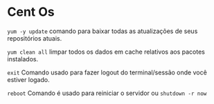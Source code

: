 # Cent Os

`yum -y update` comando para baixar todas as atualizações de seus repositórios atuais. 

`yum clean all` limpar todos os dados em cache relativos aos pacotes instalados. 

`exit` Comando usado para fazer logout do terminal/sessão onde você estiver logado.

`reboot` Comando é usado para reiniciar o servidor ou `shutdown -r now` 


